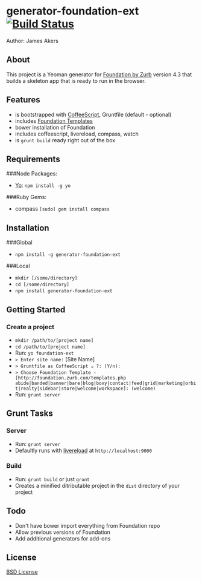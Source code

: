 # generator-foundation-ext [![Build Status](https://secure.travis-ci.org/jamesakers/generator-foundation-ext.png?branch=master)](https://travis-ci.org/jamesakers/generator-foundation-ext)

Author: James Akers

## About
This project is a Yeoman generator for [Foundation by Zurb](http://foundation.zurb.com) version 4.3 that builds a skeleton app that is ready to run in the browser.

## Features
- is bootstrapped with [CoffeeScript](http://coffeescript.org/), Gruntfile (default - optional)
- includes [Foundation Templates](http://foundation.zurb.com/templates.php)
- bower installation of Foundation
- includes coffeescript, livereload, compass, watch
- is `grunt build` ready right out of the box

## Requirements
###Node Packages:

- [Yo](https://github.com/yeoman/yo): `npm install -g yo`

###Ruby Gems:

- compass `[sudo] gem install compass`

## Installation
###Global
- `npm install -g generator-foundation-ext`

###Local
- `mkdir [/some/directory]`
- `cd [/some/directory]`
- `npm install generator-foundation-ext`

## Getting Started
### Create a project
* `mkdir /path/to/[project name]`
* `cd /path/to/[project name]`
* Run: `yo foundation-ext`
* `> Enter site name:` [Site Name]
* `> Gruntfile as CoffeeScript ☕ ?: (Y/n):`
* `> Choose Foundation Template - [http://foundation.zurb.com/templates.php abide|banded|banner|bare|blog|boxy|contact|feed|grid|marketing|orbit|realty|sidebar|store|welcome|workspace]: (welcome)`
* Run: `grunt server`

## Grunt Tasks
### Server 
- Run: `grunt server`
- Defaultly runs with [livereload](http://livereload.com/) at `http://localhost:9000`

### Build
- Run: `grunt build` or just `grunt`
- Creates a minified ditributable project in the `dist` directory of your project

## Todo
- Don't have bower import everything from Foundation repo
- Allow previous versions of Foundation
- Add additional generators for add-ons

## License
[BSD License](http://opensource.org/licenses/bsd-license.php)
